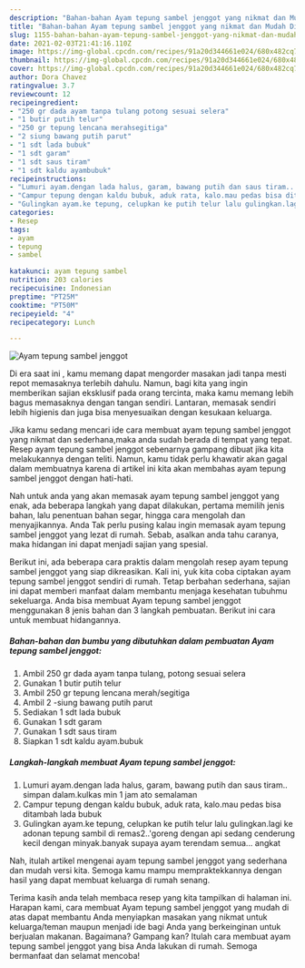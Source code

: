 ```yaml
---
description: "Bahan-bahan Ayam tepung sambel jenggot yang nikmat dan Mudah Dibuat"
title: "Bahan-bahan Ayam tepung sambel jenggot yang nikmat dan Mudah Dibuat"
slug: 1155-bahan-bahan-ayam-tepung-sambel-jenggot-yang-nikmat-dan-mudah-dibuat
date: 2021-02-03T21:41:16.110Z
image: https://img-global.cpcdn.com/recipes/91a20d344661e024/680x482cq70/ayam-tepung-sambel-jenggot-foto-resep-utama.jpg
thumbnail: https://img-global.cpcdn.com/recipes/91a20d344661e024/680x482cq70/ayam-tepung-sambel-jenggot-foto-resep-utama.jpg
cover: https://img-global.cpcdn.com/recipes/91a20d344661e024/680x482cq70/ayam-tepung-sambel-jenggot-foto-resep-utama.jpg
author: Dora Chavez
ratingvalue: 3.7
reviewcount: 12
recipeingredient:
- "250 gr dada ayam tanpa tulang potong sesuai selera"
- "1 butir putih telur"
- "250 gr tepung lencana merahsegitiga"
- "2 siung bawang putih parut"
- "1 sdt lada bubuk"
- "1 sdt garam"
- "1 sdt saus tiram"
- "1 sdt kaldu ayambubuk"
recipeinstructions:
- "Lumuri ayam.dengan lada halus, garam, bawang putih dan saus tiram.. simpan dalam.kulkas min 1 jam ato semalaman"
- "Campur tepung dengan kaldu bubuk, aduk rata, kalo.mau pedas bisa ditambah lada bubuk"
- "Gulingkan ayam.ke tepung, celupkan ke putih telur lalu gulingkan.lagi ke adonan tepung sambil di remas2..&#39;goreng dengan api sedang cenderung kecil dengan minyak.banyak supaya ayam terendam semua... angkat"
categories:
- Resep
tags:
- ayam
- tepung
- sambel

katakunci: ayam tepung sambel 
nutrition: 203 calories
recipecuisine: Indonesian
preptime: "PT25M"
cooktime: "PT50M"
recipeyield: "4"
recipecategory: Lunch

---
```



![Ayam tepung sambel jenggot](https://img-global.cpcdn.com/recipes/91a20d344661e024/680x482cq70/ayam-tepung-sambel-jenggot-foto-resep-utama.jpg)

Di era  saat ini , kamu memang dapat mengorder masakan jadi tanpa mesti repot memasaknya terlebih dahulu. Namun, bagi kita yang ingin memberikan sajian eksklusif pada orang tercinta, maka kamu memang lebih bagus memasaknya dengan tangan sendiri. Lantaran, memasak sendiri lebih higienis dan juga bisa menyesuaikan dengan kesukaan keluarga.

Jika kamu sedang mencari ide cara membuat ayam tepung sambel jenggot yang nikmat dan sederhana,maka anda sudah berada di tempat yang tepat. Resep ayam tepung sambel jenggot  sebenarnya gampang dibuat jika kita melakukannya dengan teliti. Namun, kamu tidak perlu khawatir akan gagal dalam membuatnya 
karena di artikel ini kita akan membahas ayam tepung sambel jenggot dengan hati-hati.  



Nah untuk anda yang akan memasak ayam tepung sambel jenggot yang enak, ada beberapa langkah yang dapat dilakukan, pertama memilih jenis bahan, lalu penentuan bahan segar, hingga cara mengolah dan menyajikannya. Anda Tak perlu pusing kalau ingin memasak ayam tepung sambel jenggot yang lezat di rumah. Sebab, asalkan anda  tahu caranya, maka hidangan ini dapat menjadi sajian yang spesial.

Berikut ini, ada beberapa cara praktis  dalam mengolah resep ayam tepung sambel jenggot yang siap dikreasikan. Kali ini, yuk kita coba ciptakan ayam tepung sambel jenggot sendiri di rumah. Tetap berbahan sederhana, sajian ini dapat memberi manfaat dalam membantu menjaga kesehatan tubuhmu sekeluarga. Anda bisa membuat Ayam tepung sambel jenggot menggunakan 8 jenis bahan dan 3 langkah pembuatan. Berikut ini cara untuk membuat hidangannya.

<!--inarticleads1-->

##### Bahan-bahan dan bumbu yang dibutuhkan dalam pembuatan Ayam tepung sambel jenggot:

1. Ambil 250 gr dada ayam tanpa tulang, potong sesuai selera
1. Gunakan 1 butir putih telur
1. Ambil 250 gr tepung lencana merah/segitiga
1. Ambil 2 -siung bawang putih parut
1. Sediakan 1 sdt lada bubuk
1. Gunakan 1 sdt garam
1. Gunakan 1 sdt saus tiram
1. Siapkan 1 sdt kaldu ayam.bubuk




<!--inarticleads2-->

##### Langkah-langkah membuat Ayam tepung sambel jenggot:

1. Lumuri ayam.dengan lada halus, garam, bawang putih dan saus tiram.. simpan dalam.kulkas min 1 jam ato semalaman
1. Campur tepung dengan kaldu bubuk, aduk rata, kalo.mau pedas bisa ditambah lada bubuk
1. Gulingkan ayam.ke tepung, celupkan ke putih telur lalu gulingkan.lagi ke adonan tepung sambil di remas2..&#39;goreng dengan api sedang cenderung kecil dengan minyak.banyak supaya ayam terendam semua... angkat




Nah, itulah artikel mengenai  ayam tepung sambel jenggot  yang sederhana dan mudah versi kita. Semoga kamu mampu mempraktekkannya dengan hasil yang dapat membuat keluarga di rumah senang. 

Terima kasih anda telah membaca resep yang kita tampilkan di halaman ini. Harapan kami, cara membuat  Ayam tepung sambel jenggot yang mudah di atas dapat membantu Anda menyiapkan masakan yang nikmat untuk keluarga/teman maupun menjadi ide bagi Anda yang berkeinginan untuk berjualan makanan. Bagaimana? Gampang kan? Itulah cara membuat ayam tepung sambel jenggot yang bisa Anda lakukan di rumah. Semoga bermanfaat dan selamat mencoba!

